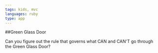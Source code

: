 ```yaml
---
tags: kids, mvc
languages: ruby
type: app
---
```


##Green Glass Door

Can you figure out the rule that governs what CAN and CAN'T go through the Green Glass Door?
